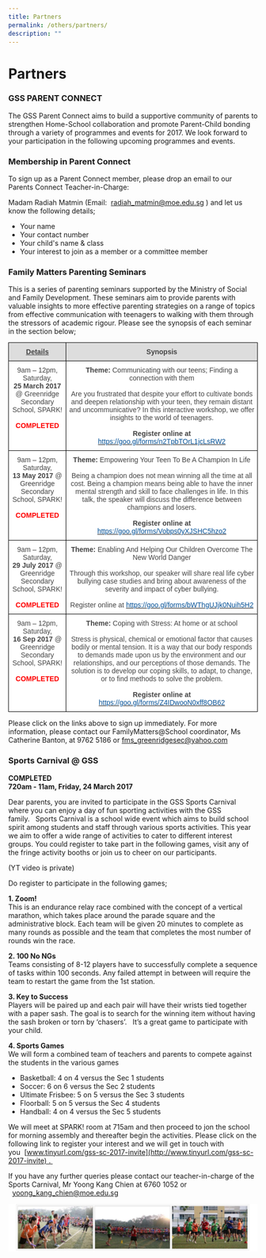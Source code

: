 ```yaml
---
title: Partners
permalink: /others/partners/
description: ""
---
```

# **Partners**

### GSS PARENT CONNECT

The GSS Parent Connect aims to build a supportive community of parents to strengthen Home-School collaboration and promote Parent-Child bonding through a variety of programmes and events for 2017. We look forward to your participation in the following upcoming programmes and events. 

### Membership in Parent Connect

To sign up as a Parent Connect member, please drop an email to our Parents Connect Teacher-in-Charge:

Madam Radiah Matmin (Email:  [radiah\_matmin@moe.edu.sg](mailto:radiah_matmin@moe.edu.sg) ) and let us know the following details;

*   Your name  
*   Your contact number 
*   Your child's name & class  
*   Your interest to join as a member or a committee member

### Family Matters Parenting Seminars

This is a series of parenting seminars supported by the Ministry of Social and Family Development. These seminars aim to provide parents with valuable insights to more effective parenting strategies on a range of topics from effective communication with teenagers to walking with them through the stressors of academic rigour. Please see the synopsis of each seminar in the section below;

<table style="border-collapse:collapse;border-spacing:0" class="tg"><thead><tr><th style="background-color:#DDD;border-color:#000000;border-style:solid;border-width:1px;color:#444;font-family:Arial, sans-serif;font-size:14px;font-weight:bold;overflow:hidden;padding:10px 5px;text-align:center;text-decoration:underline;vertical-align:top;word-break:normal"><span style="font-weight:bold;text-decoration:underline;color:#444;background-color:#DDD">Details</span></th><th style="background-color:#DDD;border-color:black;border-style:solid;border-width:1px;color:#444;font-family:Arial, sans-serif;font-size:14px;font-weight:bold;overflow:hidden;padding:10px 5px;text-align:center;vertical-align:top;word-break:normal"><span style="font-weight:bold;color:#444;background-color:#DDD">Synopsis</span></th></tr></thead><tbody><tr><td style="background-color:#FFF;border-color:#000000;border-style:solid;border-width:1px;color:#444;font-family:Arial, sans-serif;font-size:14px;overflow:hidden;padding:10px 5px;text-align:center;vertical-align:top;word-break:normal"><span style="color:#444;background-color:#FFF">9am – 12pm, Saturday, </span><br><span style="font-weight:bold;color:#444;background-color:#FFF">25</span><span style="font-weight:bold"> </span><span style="font-weight:bold;background-color:initial">March 2017</span><span style="background-color:initial"> @ Greenridge Secondary School, SPARK!</span><br><br><span style="font-weight:bold;color:#FE0000">COMPLETED</span></td><td style="background-color:#FFF;border-color:black;border-style:solid;border-width:1px;color:#444;font-family:Arial, sans-serif;font-size:14px;overflow:hidden;padding:10px 5px;text-align:center;vertical-align:top;word-break:normal"><span style="font-weight:bold">Theme:</span> <span style="color:#444;background-color:#FFF">Communicating with our teens; Finding a connection with them</span><br><br><span style="color:#444;background-color:#FFF">Are you frustrated that despite your effort to cultivate bonds and deepen relationship with your teen, they remain distant and uncommunicative? In this interactive workshop, we offer insights to the world of teenagers.</span><br><br><span style="font-weight:bold">Register online at </span><a href="https://goo.gl/forms/n2TpbTOrL1jcLsRW2" target="_blank" rel="noopener noreferrer"><span style="text-decoration:none;color:#035096">https://goo.gl/forms/n2TpbTOrL1jcLsRW2</span></a></td></tr><tr><td style="background-color:#FFF;border-color:black;border-style:solid;border-width:1px;color:#444;font-family:Arial, sans-serif;font-size:14px;overflow:hidden;padding:10px 5px;text-align:center;vertical-align:top;word-break:normal"><span style="color:#444;background-color:#FFF">9am – 12pm, Saturday, </span><br><span style="font-weight:bold;color:#444;background-color:#FFF">13 May 2017</span><span style="color:#444;background-color:#FFF"> @ Greenridge Secondary School, SPARK!</span><br><br><span style="font-weight:bold;color:#FE0000">COMPLETED</span></td><td style="background-color:#FFF;border-color:black;border-style:solid;border-width:1px;color:#444;font-family:Arial, sans-serif;font-size:14px;overflow:hidden;padding:10px 5px;text-align:center;vertical-align:top;word-break:normal"><span style="font-weight:bold">Theme:</span> <span style="color:#444;background-color:#FFF">Empowering Your Teen To Be A Champion In Life</span><br><br><span style="color:#444;background-color:#FFF">Being a champion does not mean winning all the time at all cost. Being a champion means being able to have the inner mental strength and skill to face challenges in life. In this talk, the speaker will discuss the difference between champions and losers.</span><br><br><span style="font-weight:bold">Register online at</span> <a href="https://goo.gl/forms/Vobps0yXJSHC5hzo2" target="_blank" rel="noopener noreferrer"><span style="text-decoration:none;color:#035096">https://goo.gl/forms/Vobps0yXJSHC5hzo2</span></a></td></tr><tr><td style="background-color:#FFF;border-color:black;border-style:solid;border-width:1px;color:#444;font-family:Arial, sans-serif;font-size:14px;overflow:hidden;padding:10px 5px;text-align:center;vertical-align:top;word-break:normal"><span style="background-color:initial">9am</span> <span style="color:#444;background-color:#FFF">– 12pm, Saturday,</span><br><span style="font-weight:bold;background-color:initial">29 July 2017</span><span style="background-color:initial"> @ Greenridge Secondary School, SPARK!</span><br><br><span style="font-weight:bold;color:#FE0000">COMPLETED</span></td><td style="background-color:#FFF;border-color:black;border-style:solid;border-width:1px;color:#444;font-family:Arial, sans-serif;font-size:14px;overflow:hidden;padding:10px 5px;text-align:center;vertical-align:top;word-break:normal"><span style="font-weight:bold">Theme:</span> <span style="color:#444;background-color:#FFF">Enabling And Helping Our Children Overcome The New World Danger</span><br><br><span style="color:#444;background-color:#FFF">Through this workshop, our speaker will share real life cyber bullying case studies and bring about awareness of the severity and impact of cyber bullying.</span><br><br>Register online at <a href="https://goo.gl/forms/bWThgUJjk0Nuih5H2" target="_blank" rel="noopener noreferrer"><span style="text-decoration:none;color:#035096">https://goo.gl/forms/bWThgUJjk0Nuih5H2</span></a></td></tr><tr><td style="background-color:#FFF;border-color:black;border-style:solid;border-width:1px;color:#454545;font-family:Arial, sans-serif;font-size:14px;overflow:hidden;padding:10px 5px;text-align:center;vertical-align:top;word-break:normal"> 9am – 12pm, Saturday,             <br><span style="font-weight:bold">16 Sep 2017</span>  @ Greenridge Secondary School, SPARK!<br><br><span style="font-weight:bold;color:#FE0000">COMPLETED</span></td><td style="background-color:#FFF;border-color:black;border-style:solid;border-width:1px;color:#454545;font-family:Arial, sans-serif;font-size:14px;overflow:hidden;padding:10px 5px;text-align:center;vertical-align:top;word-break:normal"><span style="font-weight:bold">Theme:</span> Coping with Stress: At home or at school <br><br>Stress is physical, chemical or emotional factor that causes bodily or mental tension. It is a way that our body responds to demands made upon us by the environment and our relationships, and our perceptions of those demands. The solution is to develop our coping skills, to adapt, to change, or to find methods to solve the problem.<br><br><span style="font-weight:bold">Register online at </span>  <a href="https://goo.gl/forms/Z4IDwooN0xff8OB62" target="_blank" rel="noopener noreferrer"><span style="text-decoration:none;color:#035096">https://goo.gl/forms/Z4IDwooN0xff8OB62</span></a></td></tr></tbody></table>


Please click on the links above to sign up immediately. For more information, please contact our FamilyMatters@School coordinator, Ms Catherine Banton, at 9762 5186 or [fms\_greenridgesec@yahoo.com](mailto:fms_greenridgesec@yahoo.com)  
  
  

### Sports Carnival @ GSS 

**COMPLETED**  
**720am - 11am, Friday, 24 March 2017**

Dear parents, you are invited to participate in the GSS Sports Carnival where you can enjoy a day of fun sporting activities with the GSS family.   Sports Carnival is a school wide event which aims to build school spirit among students and staff through various sports activities. This year we aim to offer a wide range of activities to cater to different interest groups. You could register to take part in the following games, visit any of the fringe activity booths or join us to cheer on our participants.

(YT video is private)

Do register to participate in the following games;  
  
**1\. Zoom!**  
This is an endurance relay race combined with the concept of a vertical marathon, which takes place around the parade square and the administrative block. Each team will be given 20 minutes to complete as many rounds as possible and the team that completes the most number of rounds win the race.   

**2\. 100 No NGs**  
Teams consisting of 8-12 players have to successfully complete a sequence of tasks within 100 seconds. Any failed attempt in between will require the team to restart the game from the 1st station.  
  
**3\. Key to Success**  
Players will be paired up and each pair will have their wrists tied together with a paper sash. The goal is to search for the winning item without having the sash broken or torn by ‘chasers’.   It’s a great game to participate with your child.   

**4\. Sports Games**  
We will form a combined team of teachers and parents to compete against the students in the various games

*   Basketball: 4 on 4 versus the Sec 1 students
*   Soccer: 6 on 6 versus the Sec 2 students 
*   Ultimate Frisbee: 5 on 5 versus the Sec 3 students
*   Floorball: 5 on 5 versus the Sec 4 students
*   Handball: 4 on 4 versus the Sec 5 students

  

We will meet at SPARK! room at 715am and then proceed to jon the school for morning assembly and thereafter begin the activities. Please click on the following link to register your interest and we will get in touch with you  [www.tinyurl.com/gss-sc-2017-invite](http://www.tinyurl.com/gss-sc-2017-invite) . 

If you have any further queries please contact our teacher-in-charge of the Sports Carnival, Mr Yoong Kang Chien at 6760 1052 or   [yoong\_kang\_chien@moe.edu.sg](mailto:yoong_kang_chien@moe.edu.sg)

![](/images/partners.jpg)
